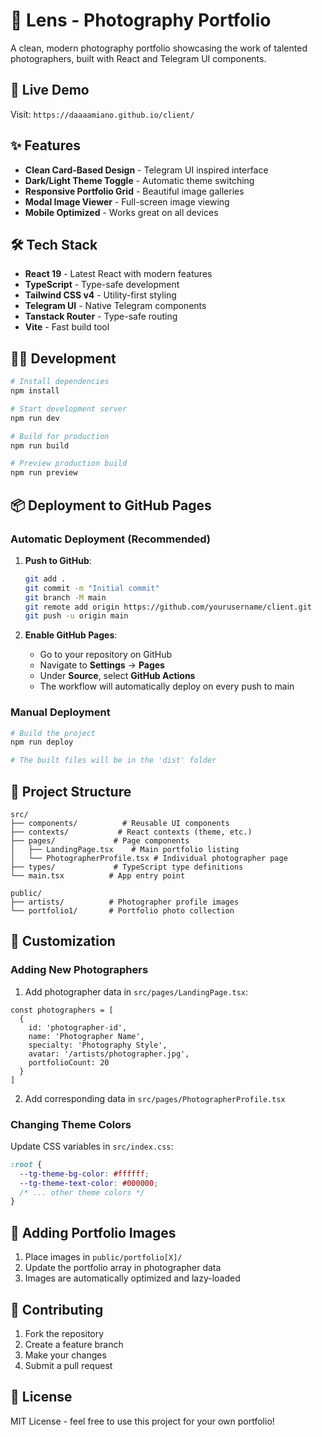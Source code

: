 # 📸 Lens - Photography Portfolio

A clean, modern photography portfolio showcasing the work of talented photographers, built with React and Telegram UI components.

## 🚀 Live Demo

Visit: `https://daaaamiano.github.io/client/`

## ✨ Features

- **Clean Card-Based Design** - Telegram UI inspired interface
- **Dark/Light Theme Toggle** - Automatic theme switching
- **Responsive Portfolio Grid** - Beautiful image galleries
- **Modal Image Viewer** - Full-screen image viewing
- **Mobile Optimized** - Works great on all devices

## 🛠 Tech Stack

- **React 19** - Latest React with modern features
- **TypeScript** - Type-safe development
- **Tailwind CSS v4** - Utility-first styling
- **Telegram UI** - Native Telegram components
- **Tanstack Router** - Type-safe routing
- **Vite** - Fast build tool

## 🏃‍♂️ Development

```bash
# Install dependencies
npm install

# Start development server
npm run dev

# Build for production
npm run build

# Preview production build
npm run preview
```

## 📦 Deployment to GitHub Pages

### Automatic Deployment (Recommended)

1. **Push to GitHub**:
   ```bash
   git add .
   git commit -m "Initial commit"
   git branch -M main
   git remote add origin https://github.com/yourusername/client.git
   git push -u origin main
   ```

2. **Enable GitHub Pages**:
   - Go to your repository on GitHub
   - Navigate to **Settings** → **Pages**
   - Under **Source**, select **GitHub Actions**
   - The workflow will automatically deploy on every push to main

### Manual Deployment

```bash
# Build the project
npm run deploy

# The built files will be in the 'dist' folder
```

## 📁 Project Structure

```
src/
├── components/          # Reusable UI components
├── contexts/           # React contexts (theme, etc.)
├── pages/             # Page components
│   ├── LandingPage.tsx    # Main portfolio listing
│   └── PhotographerProfile.tsx # Individual photographer page
├── types/             # TypeScript type definitions
└── main.tsx          # App entry point

public/
├── artists/          # Photographer profile images
└── portfolio1/       # Portfolio photo collection
```

## 🎨 Customization

### Adding New Photographers

1. Add photographer data in `src/pages/LandingPage.tsx`:
```tsx
const photographers = [
  {
    id: 'photographer-id',
    name: 'Photographer Name',
    specialty: 'Photography Style',
    avatar: '/artists/photographer.jpg',
    portfolioCount: 20
  }
]
```

2. Add corresponding data in `src/pages/PhotographerProfile.tsx`

### Changing Theme Colors

Update CSS variables in `src/index.css`:
```css
:root {
  --tg-theme-bg-color: #ffffff;
  --tg-theme-text-color: #000000;
  /* ... other theme colors */
}
```

## 📸 Adding Portfolio Images

1. Place images in `public/portfolio[X]/`
2. Update the portfolio array in photographer data
3. Images are automatically optimized and lazy-loaded

## 🤝 Contributing

1. Fork the repository
2. Create a feature branch
3. Make your changes
4. Submit a pull request

## 📄 License

MIT License - feel free to use this project for your own portfolio!